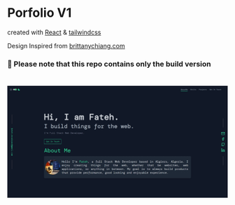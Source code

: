# **Porfolio V1**

created with [React](https://reactjs.org/) & [tailwindcss](https://tailwindcss.com/)

Design Inspired from [brittanychiang.com](https://brittanychiang.com/)

### :bell: Please note that this repo contains only the build version

###

&nbsp;
![previw](./preview/preview.png)
